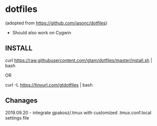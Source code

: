# dotfiles
(adopted from https://github.com/jasonc/dotfiles)
- Should also work on Cygwin

## INSTALL ##
curl https://raw.githubusercontent.com/gtam/dotfiles/master/install.sh | bash

OR

curl -L https://tinyurl.com/gtdotfiles | bash

## Chanages ##
2019.09.20 - integrate gpakosz/.tmux with customized .tmux.conf.local settings file
